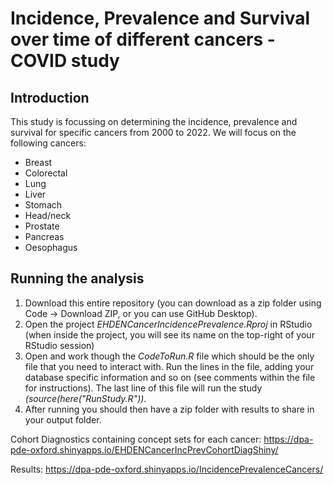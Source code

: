 Incidence, Prevalence and Survival over time of different cancers - COVID study
========================================================================================================================================================

## Introduction
This study is focussing on determining the incidence, prevalence and survival for specific cancers from 2000 to 2022. We will focus on the following cancers:
* Breast
* Colorectal
* Lung
* Liver
* Stomach
* Head/neck
* Prostate
* Pancreas
* Oesophagus

## Running the analysis
1) Download this entire repository (you can download as a zip folder using Code -> Download ZIP, or you can use GitHub Desktop). 
2) Open the project <i>EHDENCancerIncidencePrevalence.Rproj</i> in RStudio (when inside the project, you will see its name on the top-right of your RStudio session)
3) Open and work though the <i>CodeToRun.R</i> file which should be the only file that you need to interact with. Run the lines in the file, adding your database specific information and so on (see comments within the file for instructions). The last line of this file will run the study <i>(source(here("RunStudy.R"))</i>.     
4) After running you should then have a zip folder with results to share in your output folder.

Cohort Diagnostics containing concept sets for each cancer: https://dpa-pde-oxford.shinyapps.io/EHDENCancerIncPrevCohortDiagShiny/

Results: https://dpa-pde-oxford.shinyapps.io/IncidencePrevalenceCancers/

